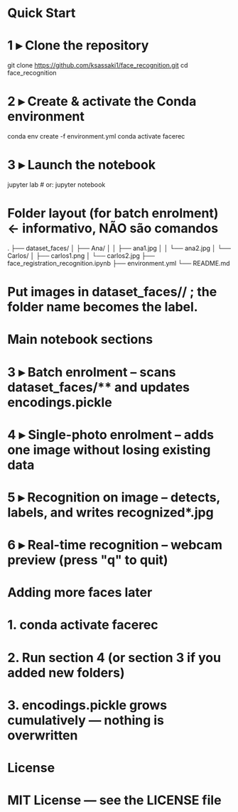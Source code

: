 # Quick Start


# 1 ▸ Clone the repository
git clone https://github.com/ksassaki1/face_recognition.git
cd face_recognition

# 2 ▸ Create & activate the Conda environment
conda env create -f environment.yml
conda activate facerec

# 3 ▸ Launch the notebook
jupyter lab      # or: jupyter notebook


# Folder layout (for batch enrolment)        ← informativo, NÃO são comandos


.
├── dataset_faces/
│   ├── Ana/
│   │   ├── ana1.jpg
│   │   └── ana2.jpg
│   └── Carlos/
│       ├── carlos1.png
│       └── carlos2.jpg
├── face_registration_recognition.ipynb
├── environment.yml
└── README.md

# Put images in dataset_faces/<PersonName>/ ; the folder name becomes the label.



# Main notebook sections


# 3 ▸ Batch enrolment        – scans dataset_faces/** and updates encodings.pickle
# 4 ▸ Single-photo enrolment – adds one image without losing existing data
# 5 ▸ Recognition on image   – detects, labels, and writes recognized*.jpg
# 6 ▸ Real-time recognition  – webcam preview (press "q" to quit)



# Adding more faces later


# 1. conda activate facerec
# 2. Run section 4 (or section 3 if you added new folders)
# 3. encodings.pickle grows cumulatively — nothing is overwritten



# License


# MIT License — see the LICENSE file


